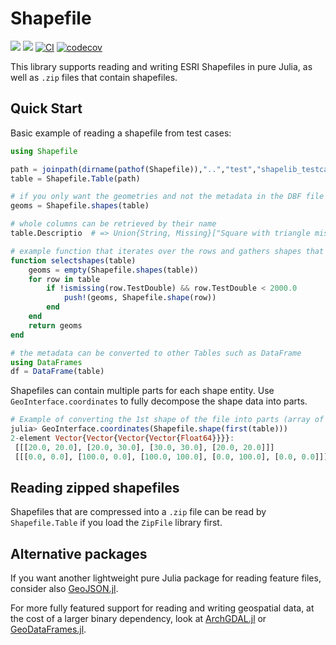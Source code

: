 # Shapefile

[![](https://img.shields.io/badge/docs-stable-blue.svg)](https://JuliaGeo.github.io/Shapefile.jl/stable)
[![](https://img.shields.io/badge/docs-dev-blue.svg)](https://JuliaGeo.github.io/Shapefile.jl/dev)
[![CI](https://github.com/JuliaGeo/Shapefile.jl/workflows/CI/badge.svg)](https://github.com/JuliaGeo/Shapefile.jl/actions?query=workflow%3ACI)
[![codecov](https://codecov.io/gh/JuliaGeo/Shapefile.jl/branch/master/graph/badge.svg?token=pRKEwKkeTk)](https://codecov.io/gh/JuliaGeo/Shapefile.jl)

This library supports reading and writing ESRI Shapefiles in pure Julia, as well as `.zip` files that contain shapefiles.

## Quick Start
Basic example of reading a shapefile from test cases:

```julia
using Shapefile

path = joinpath(dirname(pathof(Shapefile)),"..","test","shapelib_testcases","test.shp")
table = Shapefile.Table(path)

# if you only want the geometries and not the metadata in the DBF file
geoms = Shapefile.shapes(table)

# whole columns can be retrieved by their name
table.Descriptio  # => Union{String, Missing}["Square with triangle missing", "Smaller triangle", missing]

# example function that iterates over the rows and gathers shapes that meet specific criteria
function selectshapes(table)
    geoms = empty(Shapefile.shapes(table))
    for row in table
        if !ismissing(row.TestDouble) && row.TestDouble < 2000.0
            push!(geoms, Shapefile.shape(row))
        end
    end
    return geoms
end

# the metadata can be converted to other Tables such as DataFrame
using DataFrames
df = DataFrame(table)
```

Shapefiles can contain multiple parts for each shape entity.
Use `GeoInterface.coordinates` to fully decompose the shape data into parts.

```julia
# Example of converting the 1st shape of the file into parts (array of coordinates)
julia> GeoInterface.coordinates(Shapefile.shape(first(table)))
2-element Vector{Vector{Vector{Vector{Float64}}}}:
 [[[20.0, 20.0], [20.0, 30.0], [30.0, 30.0], [20.0, 20.0]]]
 [[[0.0, 0.0], [100.0, 0.0], [100.0, 100.0], [0.0, 100.0], [0.0, 0.0]]]
```

## Reading zipped shapefiles

Shapefiles that are compressed into a `.zip` file can be read by `Shapefile.Table` if you load the `ZipFile` library first.

## Alternative packages

If you want another lightweight pure Julia package for reading feature files, consider
also [GeoJSON.jl](https://github.com/JuliaGeo/GeoJSON.jl).

For more fully featured support for reading and writing geospatial data, at the
cost of a larger binary dependency, look at [ArchGDAL.jl](https://github.com/yeesian/ArchGDAL.jl/) 
or [GeoDataFrames.jl](https://github.com/evetion/GeoDataFrames.jl).
